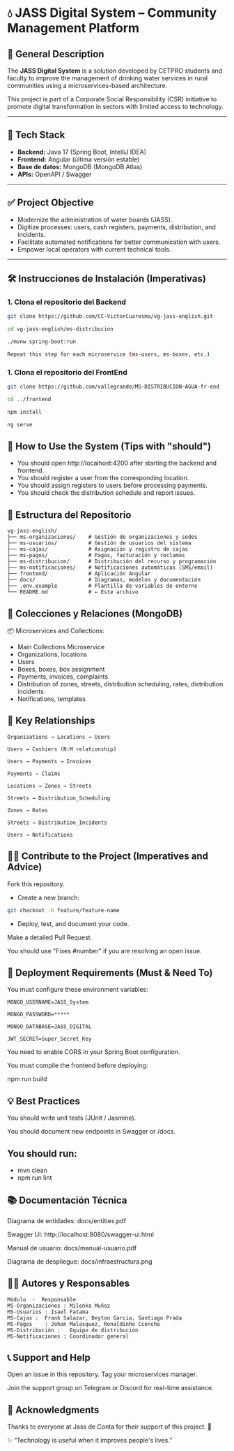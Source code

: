 # 💧 JASS Digital System – Community Management Platform

## 📌 General Description

The **JASS Digital System** is a solution developed by CETPRO students and faculty to improve the management of drinking water services in rural communities using a microservices-based architecture.

This project is part of a Corporate Social Responsibility (CSR) initiative to promote digital transformation in sectors with limited access to technology.

---

## 🔧 Tech Stack

- **Backend:** Java 17 (Spring Boot, IntelliJ IDEA)
- **Frontend:** Angular (última versión estable)
- **Base de datos:** MongoDB (MongoDB Atlas)
- **APIs:** OpenAPI / Swagger

---

## ✅ Project Objective

- Modernize the administration of water boards (JASS).
- Digitize processes: users, cash registers, payments, distribution, and incidents.
- Facilitate automated notifications for better communication with users.
- Empower local operators with current technical tools.
---

## 🛠️ Instrucciones de Instalación (Imperativas)

### 1. Clona el repositorio del Backend

```bash
git clone https://github.com/CC-VictorCuaresma/vg-jass-english.git

cd vg-jass-english/ms-distribucion

./mvnw spring-boot:run

Repeat this step for each microservice (ms-users, ms-boxes, etc.)
```
### 1. Clona el repositorio del FrontEnd
```bash
git clone https://github.com/vallegrande/MS-DISTRIBUCION-AGUA-fr-end

cd ../frontend

npm install

ng serve
```

## 🧩 How to Use the System (Tips with "should")

- You should open http://localhost:4200 after starting the backend and frontend.
- You should register a user from the corresponding location.
- You should assign registers to users before processing payments.
- You should check the distribution schedule and report issues.


## 📁 Estructura del Repositorio

```text
vg-jass-english/
├── ms-organizaciones/    # Gestión de organizaciones y sedes
├── ms-usuarios/          # Gestión de usuarios del sistema
├── ms-cajas/             # Asignación y registro de cajas
├── ms-pagos/             # Pagos, facturación y reclamos
├── ms-distribucion/      # Distribución del recurso y programación
├── ms-notificaciones/    # Notificaciones automáticas (SMS/email)
├── frontend/             # Aplicación Angular
├── docs/                 # Diagramas, modelos y documentación
├── .env.example          # Plantilla de variables de entorno
└── README.md             # ← Este archivo
```

## 🔄 Colecciones y Relaciones (MongoDB)

📦 Microservices and Collections:
- Main Collections Microservice
- Organizations, locations
- Users
- Boxes, boxes, box assignment
- Payments, invoices, complaints
- Distribution of zones, streets, distribution scheduling, rates, distribution incidents
- Notifications, templates


## 🔗 Key Relationships
```text
Organizations → Locations → Users

Users ↔ Cashiers (N:M relationship)

Users → Payments → Invoices

Payments → Claims

Locations → Zones → Streets

Streets → Distribution_Scheduling

Zones → Rates

Streets → Distribution_Incidents

Users → Notifications
```

## 🧑‍💻 Contribute to the Project (Imperatives and Advice)
Fork this repository.

- Create a new branch:
```bash
git checkout -b feature/feature-name
```
- Deploy, test, and document your code.

Make a detailed Pull Request.

You should use "Fixes #number" if you are resolving an open issue.

## 🚀 Deployment Requirements (Must & Need To)
You must configure these environment variables:
```text
MONGO_USERNAME=JASS_System

MONGO_PASSWORD=*****

MONGO_DATABASE=JASS_DIGITAL

JWT_SECRET=Super_Secret_Key
```
You need to enable CORS in your Spring Boot configuration.

You must compile the frontend before deploying:

npm run build


## 💡 Best Practices
You should write unit tests (JUnit / Jasmine).

You should document new endpoints in Swagger or /docs.

You should run:
-------------------------------------------------
- mvn clean
- npm run lint

## 📚 Documentación Técnica
Diagrama de entidades: docs/entities.pdf

Swagger UI: http://localhost:8080/swagger-ui.html

Manual de usuario: docs/manual-usuario.pdf

Diagrama de despliegue: docs/infraestructura.png

## 👨‍🏫 Autores y Responsables
```text
Módulo	-  Responsable
MS-Organizaciones :	Milenka Muñoz
MS-Usuarios	: Isael Fatama
MS-Cajas :	Frank Salazar, Deyton Garcia, Santiago Prada
MS-Pagos	: Johan Malasquez, Ronaldinho Ccencho
MS-Distribución :	Equipo de distribución
MS-Notificaciones :	Coordinador general
```

## 📞 Support and Help
Open an issue in this repository.
Tag your microservices manager.

Join the support group on Telegram or Discord for real-time assistance.

## 🙌 Acknowledgments
Thanks to everyone at Jass de Conta for their support of this project. 💙

✨ “Technology is useful when it improves people's lives.”
